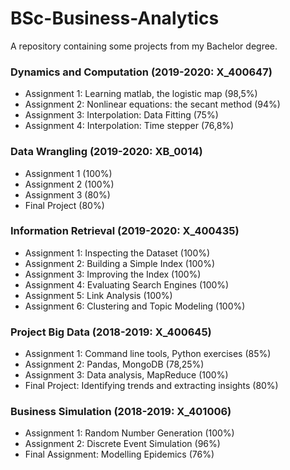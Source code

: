 # BSc-Business-Analytics

A repository containing some projects from my Bachelor degree.

### Dynamics and Computation (2019-2020: X_400647)
- Assignment 1: Learning matlab, the logistic map (98,5%)
- Assignment 2: Nonlinear equations: the secant method (94%)
- Assignment 3: Interpolation: Data Fitting (75%)
- Assignment 4: Interpolation: Time stepper (76,8%)

### Data Wrangling (2019-2020: XB_0014)
- Assignment 1 (100%)
- Assignment 2 (100%)
- Assignment 3 (80%)
- Final Project (80%)

### Information Retrieval (2019-2020: X_400435)
- Assignment 1: Inspecting the Dataset (100%)
- Assignment 2: Building a Simple Index (100%)
- Assignment 3: Improving the Index (100%)
- Assignment 4: Evaluating Search Engines (100%)
- Assignment 5: Link Analysis (100%)
- Assignment 6: Clustering and Topic Modeling (100%)

### Project Big Data (2018-2019: X_400645)
- Assignment 1: Command line tools, Python exercises (85%)
- Assignment 2: Pandas, MongoDB (78,25%)
- Assignment 3: Data analysis, MapReduce (100%)
- Final Project: Identifying trends and extracting insights (80%)

### Business Simulation (2018-2019: X_401006)
- Assignment 1: Random Number Generation (100%)
- Assignment 2: Discrete Event Simulation (96%)
- Final Assignment: Modelling Epidemics (76%)
